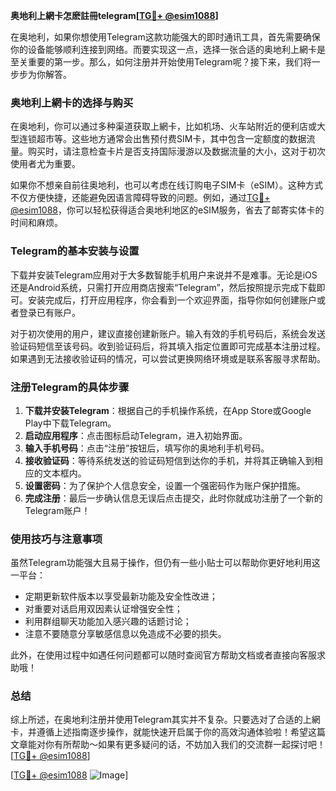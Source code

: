 **奥地利上網卡怎麽註冊telegram[[TG💪+ @esim1088](https://t.me/s/esim1088)]**

在奥地利，如果你想使用Telegram这款功能强大的即时通讯工具，首先需要确保你的设备能够顺利连接到网络。而要实现这一点，选择一张合适的奥地利上網卡是至关重要的第一步。那么，如何注册并开始使用Telegram呢？接下来，我们将一步步为你解答。

### 奥地利上網卡的选择与购买

在奥地利，你可以通过多种渠道获取上網卡，比如机场、火车站附近的便利店或大型连锁超市等。这些地方通常会出售预付费SIM卡，其中包含一定额度的数据流量。购买时，请注意检查卡片是否支持国际漫游以及数据流量的大小，这对于初次使用者尤为重要。

如果你不想亲自前往奥地利，也可以考虑在线订购电子SIM卡（eSIM）。这种方式不仅方便快捷，还能避免因语言障碍导致的问题。例如，通过[TG💪+ @esim1088](https://t.me/s/esim1088)，你可以轻松获得适合奥地利地区的eSIM服务，省去了邮寄实体卡的时间和麻烦。

### Telegram的基本安装与设置

下载并安装Telegram应用对于大多数智能手机用户来说并不是难事。无论是iOS还是Android系统，只需打开应用商店搜索“Telegram”，然后按照提示完成下载即可。安装完成后，打开应用程序，你会看到一个欢迎界面，指导你如何创建账户或者登录已有账户。

对于初次使用的用户，建议直接创建新账户。输入有效的手机号码后，系统会发送验证码短信至该号码。收到验证码后，将其填入指定位置即可完成基本注册过程。如果遇到无法接收验证码的情况，可以尝试更换网络环境或是联系客服寻求帮助。

### 注册Telegram的具体步骤

1. **下载并安装Telegram**：根据自己的手机操作系统，在App Store或Google Play中下载Telegram。
2. **启动应用程序**：点击图标启动Telegram，进入初始界面。
3. **输入手机号码**：点击“注册”按钮后，填写你的奥地利手机号码。
4. **接收验证码**：等待系统发送的验证码短信到达你的手机，并将其正确输入到相应的文本框内。
5. **设置密码**：为了保护个人信息安全，设置一个强密码作为账户保护措施。
6. **完成注册**：最后一步确认信息无误后点击提交，此时你就成功注册了一个新的Telegram账户！

### 使用技巧与注意事项

虽然Telegram功能强大且易于操作，但仍有一些小贴士可以帮助你更好地利用这一平台：

- 定期更新软件版本以享受最新功能及安全性改进；
- 对重要对话启用双因素认证增强安全性；
- 利用群组聊天功能加入感兴趣的话题讨论；
- 注意不要随意分享敏感信息以免造成不必要的损失。

此外，在使用过程中如遇任何问题都可以随时查阅官方帮助文档或者直接向客服求助哦！

### 总结

综上所述，在奥地利注册并使用Telegram其实并不复杂。只要选对了合适的上網卡，并遵循上述指南逐步操作，就能快速开启属于你的高效沟通体验啦！希望这篇文章能对你有所帮助～如果有更多疑问的话，不妨加入我们的交流群一起探讨吧！[[TG💪+ @esim1088](https://t.me/s/esim1088)]

[[TG💪+ @esim1088](https://t.me/s/esim1088) ![Image](https://i.postimg.cc/4NQfJmqS/Snipaste-2025-05-13-00-14-12.png)]